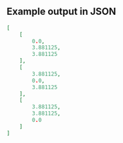 

## Example output in JSON

```json
[
    [
        0.0, 
        3.881125, 
        3.881125
    ], 
    [
        3.881125, 
        0.0, 
        3.881125
    ], 
    [
        3.881125, 
        3.881125, 
        0.0
    ]
]
```

